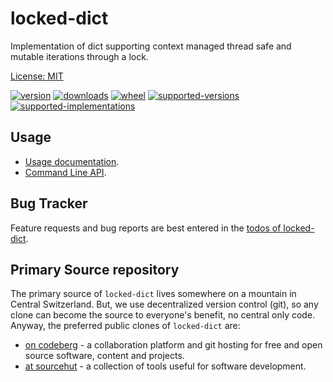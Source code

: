 # locked-dict

Implementation of dict supporting context managed thread safe and mutable iterations through a lock.

[License: MIT](https://github.com/sthagen/locked-dict/blob/default/LICENSE)

[![version](https://img.shields.io/pypi/v/locked-dict.svg?style=flat)](https://pypi.python.org/pypi/locked-dict/)
[![downloads](https://pepy.tech/badge/locked-dict/month)](https://pepy.tech/project/locked-dict)
[![wheel](https://img.shields.io/pypi/wheel/locked-dict.svg?style=flat)](https://pypi.python.org/pypi/locked-dict/)
[![supported-versions](https://img.shields.io/pypi/pyversions/locked-dict.svg?style=flat)](https://pypi.python.org/pypi/locked-dict/)
[![supported-implementations](https://img.shields.io/pypi/implementation/locked-dict.svg?style=flat)](https://pypi.python.org/pypi/locked-dict/)

## Usage

* [Usage documentation](https://codes.dilettant.life/docs/locked-dict/usage).
* [Command Line API](https://codes.dilettant.life/docs/locked-dict/api).


## Bug Tracker

Feature requests and bug reports are best entered in the [todos of locked-dict](https://todo.sr.ht/~sthagen/locked-dict).

## Primary Source repository

The primary source of `locked-dict` lives somewhere on a mountain in Central Switzerland.
But, we use decentralized version control (git), so any clone can become the source to everyone's benefit, no central only code.
Anyway, the preferred public clones of `locked-dict` are:

* [on codeberg](https://codeberg.org/sthagen/locked-dict) - a collaboration platform and git hosting for free and open source software, content and projects.
* [at sourcehut](https://git.sr.ht/~sthagen/locked-dict) - a collection of tools useful for software development.
